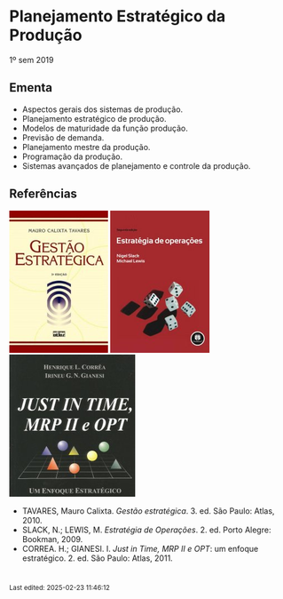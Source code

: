 # Planejamento Estratégico da Produção

1º sem 2019

## Ementa

- Aspectos gerais dos sistemas de produção. 
- Planejamento estratégico de produção. 
- Modelos de maturidade da função produção. 
- Previsão de demanda. 
- Planejamento mestre da produção. 
- Programação da produção. 
- Sistemas avançados de planejamento e controle da produção.

## Referências

![](img/tavares.jpg) ![](img/slack.jpg) ![](img/correa.jpg)

- TAVARES, Mauro Calixta. *Gestão estratégica*. 3. ed. São Paulo: Atlas, 2010.
- SLACK, N.; LEWIS, M. *Estratégia de Operações*. 2. ed. Porto Alegre: Bookman, 2009.
- CORREA. H.; GIANESI. I. *Just in Time, MRP II e OPT*: um enfoque estratégico. 2. ed. São Paulo: Atlas, 2011.


<br><sub>Last edited: 2025-02-23 11:46:12</sub>
